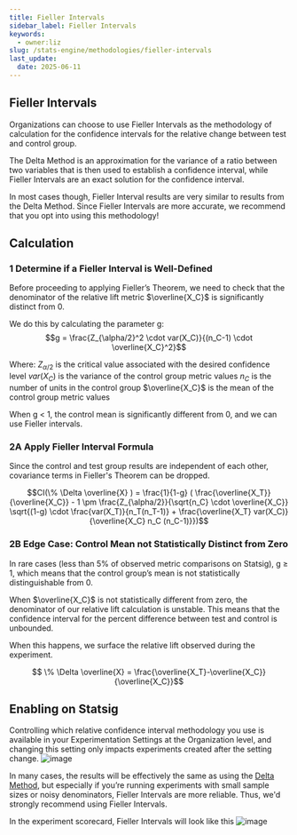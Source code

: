 ```yaml
---
title: Fieller Intervals
sidebar_label: Fieller Intervals
keywords:
  - owner:liz
slug: /stats-engine/methodologies/fieller-intervals
last_update:
  date: 2025-06-11
---
```


## Fieller Intervals

Organizations can choose to use Fieller Intervals as the methodology of calculation for the confidence intervals for the relative change between test and control group.

The Delta Method is an approximation for the variance of a ratio between two variables that is then used to establish a confidence interval, while Fieller Intervals are an exact solution for the confidence interval.

In most cases though, Fieller Interval results are very similar to results from the Delta Method. Since Fieller Intervals are more accurate, we recommend that you opt into using this methodology!

## Calculation

### 1 Determine if a Fieller Interval is Well-Defined

Before proceeding to applying Fieller’s Theorem, we need to check that the denominator of the relative lift metric $\overline{X_C}$ is significantly distinct from 0.

We do this by calculating the parameter g:
$$g = \frac{Z_{\alpha/2}^2 \cdot var(X_C)}{(n_C-1) \cdot \overline{X_C}^2}$$

Where:
$Z_{\alpha/2}$ is the critical value associated with the desired confidence level
$var(X_C)$ is the variance of the control group metric values
$n_C$ is the number of units in the control group
$\overline{X_C}$ is the mean of the control group metric values

When g < 1, the control mean is significantly different from 0, and we can use Fieller intervals.

### 2A Apply Fieller Interval Formula

Since the control and test group results are independent of each other, covariance terms in Fieller's Theorem can be dropped.

$$CI(\% \Delta \overline{X} ) = \frac{1}{1-g} ( \frac{\overline{X_T}}{\overline{X_C}} - 1 \pm \frac{Z_{\alpha/2}}{\sqrt{n_C} \cdot \overline{X_C}} \sqrt{(1-g) \cdot \frac{var(X_T)}{n_T(n_T-1)} + \frac{\overline{X_T} var(X_C)}{\overline{X_C} n_C (n_C-1)}})$$

### 2B Edge Case: Control Mean not Statistically Distinct from Zero

In rare cases (less than 5\% of observed metric comparisons on Statsig), g $\geq$ 1, which means that the control group’s mean is not statistically distinguishable from 0.

When $\overline{X_C}$ is not statistically different from zero, the denominator of our relative lift calculation is unstable. This means that the confidence interval for the percent difference between test and control is unbounded.

When this happens, we surface the relative lift observed during the experiment.

$$ \% \Delta \overline{X} = \frac{\overline{X_T}-\overline{X_C}}{\overline{X_C}}$$

## Enabling on Statsig

Controlling which relative confidence interval methodology you use is available in your Experimentation Settings at the Organization level, and changing this setting only impacts experiments created after the setting change.
![image](https://graphite-user-uploaded-assets-prod.s3.amazonaws.com/CbjKvuo40oMU45psWLvG/9c8b90f8-1f0b-472f-883d-c3f30bd78696.png)

In many cases, the results will be effectively the same as using the [Delta Method](/stats-engine/methodologies/delta-method), but especially if you’re running experiments with small sample sizes or noisy denominators, Fieller Intervals are more reliable. Thus, we'd strongly recommend using Fieller Intervals.

In the experiment scorecard, Fieller Intervals will look like this
![image](https://graphite-user-uploaded-assets-prod.s3.amazonaws.com/CbjKvuo40oMU45psWLvG/1cb4ebb6-0425-49bf-a319-48794d25ce96.png)
